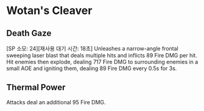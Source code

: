 # Wotan's Cleaver

## Death Gaze

[SP 소모: 24][재사용 대기 시간: 18초] Unleashes a narrow-angle frontal sweeping laser blast that deals multiple hits and inflicts 89 Fire DMG per hit. Hit enemies then explode, dealing 717 Fire DMG to surrounding enemies in a small AOE and igniting them, dealing 89 Fire DMG every 0.5s for 3s.

## Thermal Power

Attacks deal an additional 95 Fire DMG.
